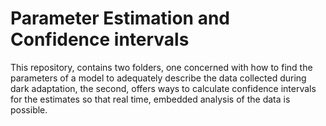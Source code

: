 # Parameter Estimation and Confidence intervals

This repository, contains two folders, one concerned with how to find the parameters of a model to adequately describe the data collected during dark adaptation, the second, offers ways to calculate confidence intervals for the estimates so that real time, embedded analysis of the data is possible. 

